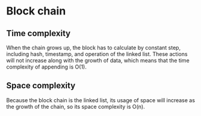 # Block chain

## Time complexity

When the chain grows up, the block has to calculate by constant step, 
including hash, timestamp, and operation of the linked list. These actions 
will not increase along with the growth of data, which means that the time
complexity of appending is O(1).

## Space complexity

Because the block chain is the linked list, its usage of space will increase 
as the growth of the chain, so its space complexity is O(n).